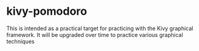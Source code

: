 # kivy-pomodoro

This is intended as a practical target for practicing with the Kivy graphical framework. It will be upgraded over time to practice various graphical techniques 
